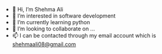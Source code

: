 - 👋 Hi, I’m Shehma Ali
- 👀 I’m interested in software development
- 🌱 I’m currently learning python
- 💞️ I’m looking to collaborate on ...
- 📫 I can be contacted through my email account which is shehmaali08@gmail.com

<!---
ShehmaAli/ShehmaAli is a ✨ special ✨ repository because its `README.md` (this file) appears on your GitHub profile.
You can click the Preview link to take a look at your changes.
--->
